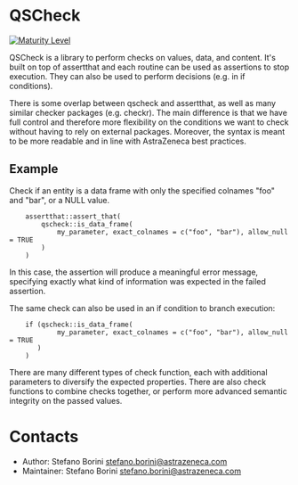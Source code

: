 # QSCheck


[![Maturity Level](https://img.shields.io/badge/Maturity%20Level-ML--1-orange)](https://img.shields.io/badge/Maturity%20Level-ML--1-orange)

QSCheck is a library to perform checks on values, data, and content. It's built on top of assertthat
and each routine can be used as assertions to stop execution. They can also be used to
perform decisions (e.g. in if conditions).

There is some overlap between qscheck and assertthat, as well as many similar
checker packages (e.g. checkr). The main difference is that we have full
control and therefore more flexibility on the conditions we want to check
without having to rely on external packages. Moreover, the syntax is meant to
be more readable and in line with AstraZeneca best practices.

## Example

Check if an entity is a data frame with only the specified colnames "foo" and "bar", or a NULL value.

```
    assertthat::assert_that(
        qscheck::is_data_frame(
            my_parameter, exact_colnames = c("foo", "bar"), allow_null = TRUE
        )
    )
```

In this case, the assertion will produce a meaningful error message, specifying
exactly what kind of information was expected in the failed assertion.

The same check can also be used in an if condition to branch execution:

```
    if (qscheck::is_data_frame(
            my_parameter, exact_colnames = c("foo", "bar"), allow_null = TRUE
       )
    )
```

There are many different types of check function, each with additional parameters
to diversify the expected properties. There are also check functions to combine checks together,
or perform more advanced semantic integrity on the passed values.

# Contacts

- Author: Stefano Borini <stefano.borini@astrazeneca.com>
- Maintainer: Stefano Borini <stefano.borini@astrazeneca.com>

